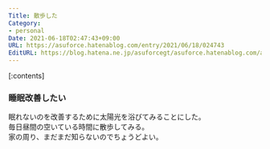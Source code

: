 ```yaml
---
Title: 散歩した
Category:
- personal
Date: 2021-06-18T02:47:43+09:00
URL: https://asuforce.hatenablog.com/entry/2021/06/18/024743
EditURL: https://blog.hatena.ne.jp/asuforcegt/asuforce.hatenablog.com/atom/entry/26006613777111209
---
```


[:contents]

### 睡眠改善したい

眠れないのを改善するために太陽光を浴びてみることにした。  
毎日昼間の空いている時間に散歩してみる。  
家の周り、まだまだ知らないのでちょうどよい。


